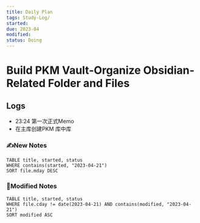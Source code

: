 ```yaml
---
title: Daily Plan
tags: Study-Log/
started: 
due: 2023-04
modified: 
status: Doing
---
```

# Build PKM Vault-Organize Obsidian-Related Folder  and Files 
## Logs
- 23:24 第一次正式Memo
- 在主库创建PKM 库中库
### ✍️New Notes

```dataview
TABLE title, started, status
WHERE contains(started, "2023-04-21")
SORT file.mday DESC
```

### 📝Modified Notes

```dataview
TABLE title, started, status
WHERE file.cday != date(2023-04-21) AND contains(modified, "2023-04-21")
SORT modified ASC
```

